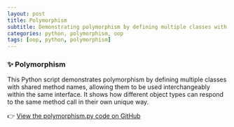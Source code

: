```yaml
---
layout: post
title: Polymorphism
subtitle: Demonstrating polymorphism by defining multiple classes with shared method names
categories: python, polymorphism, oop
tags: [oop, python, polymorphism]
---
```


### ✨ Polymorphism

This Python script demonstrates polymorphism by defining multiple classes with shared method names, allowing them to be used interchangeably within the same interface. It shows how different object types can respond to the same method call in their own unique way.

👉 [View the polymorphism.py code on GitHub](https://github.com/celinamessner/polymorhism.git)
